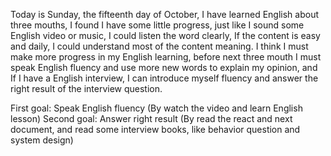 Today is Sunday, the fifteenth day of October, I have learned English about three mouths, I found I have some little progress, just like I sound some English video or music, I could listen the word clearly, If the content is easy and daily, I could understand most of the content meaning. I think I must make more progress in my English learning, before next three mouth I must speak English fluency and use more new words to explain my opinion, and If I have a English interview, I can introduce myself fluency and answer the right result of the interview question.

First goal: Speak English fluency (By watch the video and learn English lesson)
Second goal: Answer right result (By read the react and next document, and read some interview books, like behavior question and system design)
